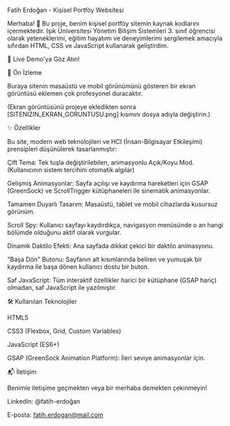 Fatih Erdoğan - Kişisel Portföy Websitesi

Merhaba! 👋 Bu proje, benim kişisel portföy sitemin kaynak kodlarını içermektedir. Işık Üniversitesi Yönetim Bilişim Sistemleri 3. sınıf öğrencisi olarak yeteneklerimi, eğitim hayatımı ve deneyimlerimi sergilemek amacıyla sıfırdan HTML, CSS ve JavaScript kullanarak geliştirdim.

🚀 Live Demo'ya Göz Atın!

🎨 Ön İzleme

Buraya sitenin masaüstü ve mobil görünümünü gösteren bir ekran görüntüsü eklemen çok profesyonel duracaktır.

(Ekran görüntüsünü projeye ekledikten sonra [SITENIZIN_EKRAN_GORUNTUSU.png] kısmını dosya adıyla değiştirin.)

✨ Özellikler

Bu site, modern web teknolojileri ve HCI (İnsan-Bilgisayar Etkileşimi) prensipleri düşünülerek tasarlanmıştır:

Çift Tema: Tek tuşla değiştirilebilen, animasyonlu Açık/Koyu Mod. (Kullanıcının sistem tercihini otomatik algılar)

Gelişmiş Animasyonlar: Sayfa açılışı ve kaydırma hareketleri için GSAP (GreenSock) ve ScrollTrigger kütüphaneleri ile sinematik animasyonlar.

Tamamen Duyarlı Tasarım: Masaüstü, tablet ve mobil cihazlarda kusursuz görünüm.

Scroll Spy: Kullanıcı sayfayı kaydırdıkça, navigasyon menüsünde o an hangi bölümde olduğunu aktif olarak vurgular.

Dinamik Daktilo Efekti: Ana sayfada dikkat çekici bir daktilo animasyonu.

"Başa Dön" Butonu: Sayfanın alt kısımlarında beliren ve yumuşak bir kaydırma ile başa dönen kullanıcı dostu bir buton.

Saf JavaScript: Tüm interaktif özellikler harici bir kütüphane (GSAP hariç) olmadan, saf JavaScript ile yazılmıştır.

🛠️ Kullanılan Teknolojiler

HTML5

CSS3 (Flexbox, Grid, Custom Variables)

JavaScript (ES6+)

GSAP (GreenSock Animation Platform): İleri seviye animasyonlar için.



📬 İletişim

Benimle iletişime geçmekten veya bir merhaba demekten çekinmeyin!

LinkedIn: @fatih-erdoğan

E-posta: fatih.erdogan@mail.com
